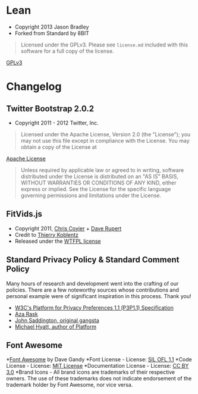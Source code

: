 # Lean

* Copyright 2013 Jason Bradley
* Forked from Standard by 8BIT

> Licensed under the GPLv3. Please see `license.md` included with this
> software for a full copy of the license.

[GPLv3](http://www.gnu.org/licenses/gpl.txt)

# Changelog

## Twitter Bootstrap 2.0.2

* Copyright 2011 - 2012 Twitter, Inc.

> Licensed under the Apache License, Version 2.0 (the "License");
> you may not use this file except in compliance with the License.
> You may obtain a copy of the License at

[Apache License](http://www.apache.org/licenses/LICENSE-2.0)

> Unless required by applicable law or agreed to in writing, software
> distributed under the License is distributed on an "AS IS" BASIS,
> WITHOUT WARRANTIES OR CONDITIONS OF ANY KIND, either express or implied.
> See the License for the specific language governing permissions and
> limitations under the License.

## FitVids.js

* Copyright 2011, [Chris Coyier](http://css-tricks.com) + [Dave Rupert](http://daverupert.com)
* Credit to [Thierry Koblentz](http://www.alistapart.com/articles/creating-intrinsic-ratios-for-video/)
* Released under the [WTFPL license](http://sam.zoy.org/wtfpl/)

## Standard Privacy Policy & Standard Comment Policy

Many hours of research and development went into the crafting of our policies. There are a few noteworthy sources whose contributions and personal example were of significant inspiration in this process. Thank you!

* [W3C's Platform for Privacy Preferences 1.1 (P3P1.1) Specification](http://www.w3.org/TR/P3P11/)
* [Aza Rask](http://www.azarask.in/blog/post/privacy-icons/)
* [John Saddington, original gangsta](http://tentblogger.com)
* [Michael Hyatt, author of Platform](http://michaelhyatt.com)

## Font Awesome

*[Font Awesome](http://fontawesome.io) by Dave Gandy
*Font License - License: [SIL OFL 1.1](http://scripts.sil.org/OFL)
*Code License - License: [MIT License](http://opensource.org/licenses/mit-license.html)
*Documentation License - License: [CC BY 3.0](http://creativecommons.org/licenses/by/3.0/)
*Brand Icons - All brand icons are trademarks of their respective owners. The use of these trademarks does not indicate endorsement of the trademark holder by Font Awesome, nor vice versa.

